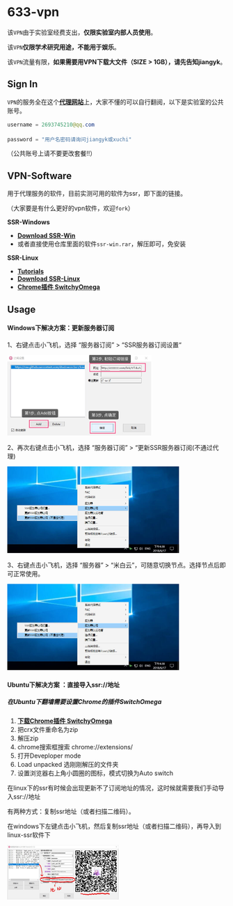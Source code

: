 # 633-vpn

该`VPN`由于实验室经费支出，**仅限实验室内部人员使用**。

该`VPN`**仅限学术研究用途，不能用于娱乐**。

该`VPN`流量有限，**如果需要用VPN下载大文件（SIZE > 1GB），请先告知jiangyk**。



## Sign In

`VPN`的服务全在这个[**代理网站**](http://high.chtss.cn/)上，大家不懂的可以自行翻阅，以下是实验室的公共账号。

```java
username = 2693745210@qq.com

password = "用户名密码请询问jiangyk或xuchi"
```

（公共账号上请不要更改套餐!!）



## VPN-Software

用于代理服务的软件，目前实测可用的软件为ssr，即下面的链接。

（大家要是有什么更好的vpn软件，欢迎`fork`）

**SSR-Windows**

- [**Download SSR-Win**]( https://cowtransfer.com/s/d5bb428f9b4e49)
- 或者直接使用仓库里面的软件`ssr-win.rar`，解压即可，免安装

**SSR-Linux**

- [**Tutorials**](https://github.com/qingshuisiyuan/electron-ssr-backup)
- [**Download SSR-Linux**]( https://github.com/qingshuisiyuan/electron-ssr-backup/releases)
- [**Chrome插件 SwitchyOmega**](https://github.com/FelisCatus/SwitchyOmega/releases)


## Usage 
#### Windows下解决方案：更新服务器订阅

1、右键点击小飞机，选择 “服务器订阅” > “SSR服务器订阅设置“


<img src="./image/windows-ssr-2.jpg" style="zoom: 50%;" >

2、再次右键点击小飞机，选择 “服务器订阅” > “更新SSR服务器订阅(不通过代理)


<img src="./image/windows-ssr-3.jpg" style="zoom: 50%;">


3、右键点击小飞机，选择 “服务器” > “米白云”，可随意切换节点。选择节点后即可正常使用。


<img src="./image/windows-ssr-3.jpg" style="zoom: 50%;">


#### Ubuntu下解决方案 ：直接导入ssr://地址

##### 在Ubuntu下翻墙需要设置Chrome的插件SwitchOmega


1.  [**下载Chrome插件 SwitchyOmega**](https://github.com/FelisCatus/SwitchyOmega/releases)
2.  把crx文件重命名为zip
3.  解压zip
4.  chrome搜索框搜索 chrome://extensions/
5.  打开Deveploper mode
6.  Load unpacked 选刚刚解压的文件夹
7.  设置浏览器右上角小圆圈的图标，模式切换为Auto switch

在linux下的ssr有时候会出现更新不了订阅地址的情况，这时候就需要我们手动导入ssr://地址

有两种方式：复制ssr地址（或者扫描二维码）。

在windows下左键点击小飞机，然后复制ssr地址（或者扫描二维码），再导入到linux-ssr软件下

<img src="./image/windows-ssr-5.jpg" style="zoom: 25%;"  align='left'>



